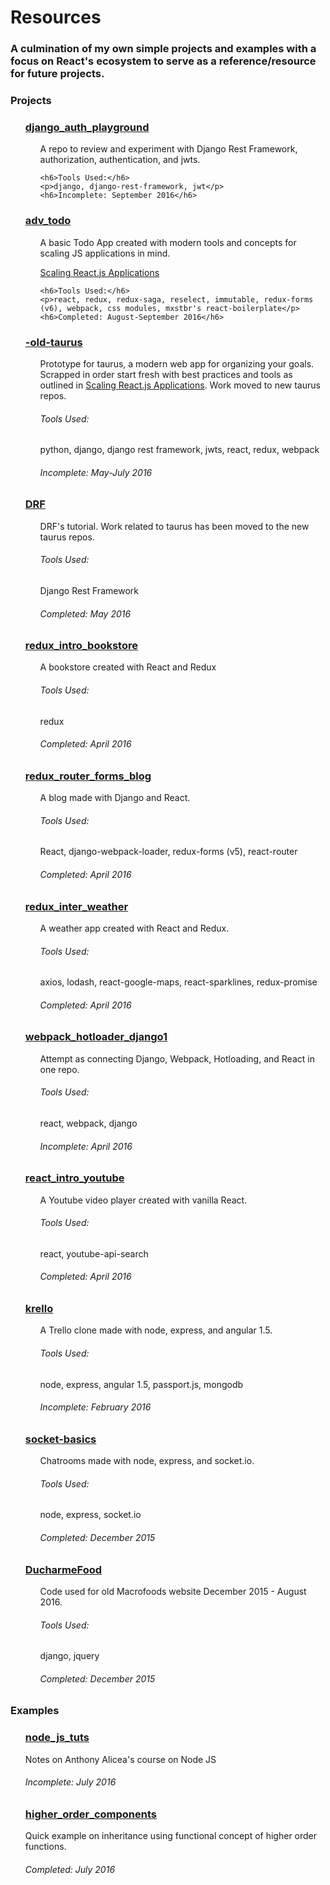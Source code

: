 # Resources

<h3>A culmination of my own simple projects and examples with a focus on React's ecosystem to serve as a reference/resource for future projects.
</h3>

<h3>Projects</h3>
<ul>
  <h3><a href="https://github.com/KTruong888/resources/tree/v1/adv_todo">django_auth_playground</a></h3>
  <ul>
    <p>A repo to review and experiment with Django Rest Framework, authorization, authentication, and jwts.</p>

    <h6>Tools Used:</h6>
    <p>django, django-rest-framework, jwt</p>
    <h6>Incomplete: September 2016</h6>
  </ul>

  <h3><a href="https://github.com/KTruong888/resources/tree/v1/adv_todo">adv_todo</a></h3>
  <ul>
    <p>A basic Todo App created with modern tools and concepts for scaling JS applications in mind.</p>
    <p><a href="https://vimeo.com/168648012">Scaling React.js Applications</a></p>

    <h6>Tools Used:</h6>
    <p>react, redux, redux-saga, reselect, immutable, redux-forms (v6), webpack, css modules, mxstbr's react-boilerplate</p>
    <h6>Completed: August-September 2016</h6>
  </ul>

  <h3><a href="https://github.com/KTruong888/resources/tree/master/-old-taurus">-old-taurus</a></h3>
  <ul>
    <p>Prototype for taurus, a modern web app for organizing your goals. Scrapped in order start fresh with best practices and tools as outlined in <a href="https://vimeo.com/168648012">Scaling React.js Applications</a>. Work moved to new taurus repos.</p>
    <h6>Tools Used:</h6>
    <p>python, django, django rest framework, jwts, react, redux, webpack</p>
    <h6>Incomplete: May-July 2016</h6>
  </ul>

  <h3><a href="https://github.com/KTruong888/resources/tree/master/DRF">DRF</a></h3>
  <ul>
    <p>DRF's tutorial. Work related to taurus has been moved to the new taurus repos.</p>
    <h6>Tools Used:</h6>
    <p>Django Rest Framework</p>
    <h6>Completed: May 2016</h6>
  </ul>

  <h3><a href="https://github.com/KTruong888/resources/tree/master/redux_intro_bookstore">redux_intro_bookstore</a></h3>
  <ul>
    <p>A bookstore created with React and Redux</p>
    <h6>Tools Used:</h6>
    <p>redux</p>
    <h6>Completed: April 2016</h6>
  </ul>

  <h3><a href="https://github.com/KTruong888/resources/tree/v1/redux_router_forms_blog">redux_router_forms_blog</a></h3>
  <ul>
    <p>A blog made with Django and React.</p>
    <h6>Tools Used:</h6>
    <p>React, django-webpack-loader, redux-forms (v5), react-router</p>
    <h6>Completed: April 2016</h6>
  </ul>

  <h3><a href="https://github.com/KTruong888/resources/tree/master/redux_inter_weather">redux_inter_weather</a></h3>
  <ul>
    <p>A weather app created with React and Redux.</p>
    <h6>Tools Used:</h6>
    <p>axios, lodash, react-google-maps, react-sparklines, redux-promise</p>
    <h6>Completed: April 2016</h6>
  </ul>

  <h3><a href="https://github.com/KTruong888/resources/tree/master/webpack_hotloader_django1">webpack_hotloader_django1</a></h3>
  <ul>
    <p>Attempt as connecting Django, Webpack, Hotloading, and React in one repo.</p>
    <h6>Tools Used:</h6>
    <p>react, webpack, django</p>
    <h6>Incomplete: April 2016</h6>
  </ul>

  <h3><a href="https://github.com/KTruong888/resources/tree/master/react_intro_youtube">react_intro_youtube</a></h3>
  <ul>
    <p>A Youtube video player created with vanilla React.</p>
    <h6>Tools Used:</h6>
    <p>react, youtube-api-search</p>
    <h6>Completed: April 2016</h6>
  </ul>

  <h3><a href="https://github.com/KTruong888/resources/tree/master/krello">krello</a></h3>
  <ul>
    <p>A Trello clone made with node, express, and angular 1.5.</p>
    <h6>Tools Used:</h6>
    <p>node, express, angular 1.5, passport.js, mongodb</p>
    <h6>Incomplete: February 2016</h6>
  </ul>

  <h3><a href="https://github.com/KTruong888/resources/tree/master/socket-basics">socket-basics</a></h3>
  <ul>
    <p>Chatrooms made with node, express, and socket.io.</p>
    <h6>Tools Used:</h6>
    <p>node, express, socket.io</p>
    <h6>Completed: December 2015</h6>
  </ul>

  <h3><a href="https://github.com/KTruong888/resources/tree/master/DucharmeFood">DucharmeFood</a></h3>
  <ul>
    <p>Code used for old Macrofoods website December 2015 - August 2016.</p>
    <h6>Tools Used:</h6>
    <p>django, jquery</p>
    <h6>Completed: December 2015</h6>
  </ul>

</ul>

<h3>Examples</h3>
<ul>
  <h3><a href="https://github.com/KTruong888/resources/tree/master/nodejs_tuts/anthony_alicea">node_js_tuts</a></h3>
  <p>Notes on Anthony Alicea's course on Node JS</p>
  <h6>Incomplete: July 2016</h6>


  <h3><a href="https://github.com/KTruong888/resources/tree/master/higher_order_components">higher_order_components</a></h3>
  <p>Quick example on inheritance using functional concept of higher order functions.</p>
  <h6>Completed: July 2016</h6>

</ul>
